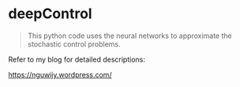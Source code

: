 # deepControl
> This python code uses the neural networks to approximate the stochastic control problems.

Refer to my blog for detailed descriptions:

https://nguwijy.wordpress.com/
